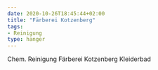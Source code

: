 ```yaml
---
date: 2020-10-26T18:45:44+02:00
title: "Färberei Kotzenberg"
tags:
- Reinigung
type: hanger
---
```

Chem. Reinigung Färberei Kotzenberg Kleiderbad
